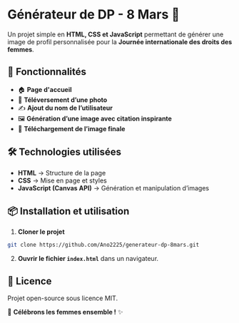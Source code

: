 # Générateur de DP - 8 Mars 🎉

Un projet simple en **HTML, CSS et JavaScript** permettant de générer une image de profil personnalisée pour la **Journée internationale des droits des femmes**.

## 🚀 Fonctionnalités
- 🏠 **Page d'accueil**
- 📸 **Téléversement d’une photo**
- ✍️ **Ajout du nom de l’utilisateur**
- 🖼️ **Génération d’une image avec citation inspirante**
- 💾 **Téléchargement de l’image finale**

## 🛠️ Technologies utilisées
- **HTML** → Structure de la page
- **CSS** → Mise en page et styles
- **JavaScript (Canvas API)** → Génération et manipulation d’images

## 📦 Installation et utilisation
1. **Cloner le projet**
```bash
git clone https://github.com/Ano2225/generateur-dp-8mars.git
```
2. **Ouvrir le fichier `index.html`** dans un navigateur.


## 📜 Licence
Projet open-source sous licence MIT.

💜 **Célébrons les femmes ensemble !** ✨
